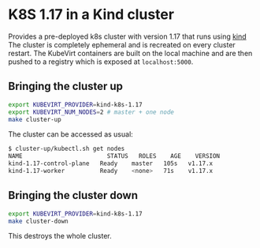 # K8S 1.17 in a Kind cluster

Provides a pre-deployed k8s cluster with version 1.17 that runs using [kind](https://github.com/kubernetes-sigs/kind) The cluster is completely ephemeral and is recreated on every cluster restart.
The KubeVirt containers are built on the local machine and are then pushed to a registry which is exposed at
`localhost:5000`.


## Bringing the cluster up

```bash
export KUBEVIRT_PROVIDER=kind-k8s-1.17
export KUBEVIRT_NUM_NODES=2 # master + one node
make cluster-up
```

The cluster can be accessed as usual:

```bash
$ cluster-up/kubectl.sh get nodes
NAME                        STATUS   ROLES    AGE    VERSION
kind-1.17-control-plane   Ready    master   105s   v1.17.x
kind-1.17-worker          Ready    <none>   71s    v1.17.x
```

## Bringing the cluster down

```bash
export KUBEVIRT_PROVIDER=kind-k8s-1.17
make cluster-down
```

This destroys the whole cluster.

